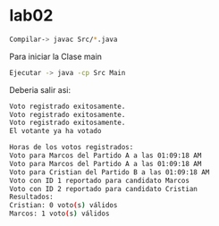 # lab02

```bash
Compilar-> javac Src/*.java
```

Para iniciar la Clase main

```bash
Ejecutar -> java -cp Src Main
```

Deberia salir asi:

```bash
Voto registrado exitosamente.
Voto registrado exitosamente.
Voto registrado exitosamente.
El votante ya ha votado

Horas de los votos registrados:
Voto para Marcos del Partido A a las 01:09:18 AM
Voto para Marcos del Partido A a las 01:09:18 AM
Voto para Cristian del Partido B a las 01:09:18 AM
Voto con ID 1 reportado para candidato Marcos
Voto con ID 2 reportado para candidato Cristian
Resultados:
Cristian: 0 voto(s) válidos
Marcos: 1 voto(s) válidos
```
